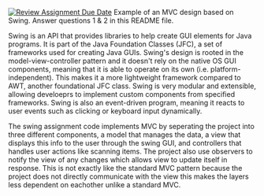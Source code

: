[![Review Assignment Due Date](https://classroom.github.com/assets/deadline-readme-button-22041afd0340ce965d47ae6ef1cefeee28c7c493a6346c4f15d667ab976d596c.svg)](https://classroom.github.com/a/57HVEcop)
Example of an MVC design based on Swing. Answer questions 1 & 2 in this README file.

Swing is an API that provides libraries to help create GUI elements for Java programs. It is part of the Java Foundation Classes (JFC), a set of frameworks used for creating Java GUIs. Swing's design is rooted in the model-view-controller pattern and it doesn't rely on the native OS GUI components, meaning that it is able to operate on its own (i.e. platform-independent). This makes it a more lightweight framework compared to AWT, another foundational JFC class. Swing is very modular and extensible, allowing develoeprs to implement custom components from specified frameworks. Swing is also an event-driven program, meaning it reacts to user events such as clicking or keyboard input dynamically.


The swing assignment code implements MVC by seperating the project into three different components, a model that manages the data, a view that displays this info to the user through the swing GUI, and controllers that handles user actions like scanning items. The project also use observers to notify the view of any changes which allows view to update itself in response. This is not exactly like the standard MVC pattern because the project does not directly communicate with the view this makes the layers less dependent on eachother unlike a standard MVC. 

